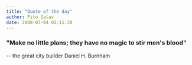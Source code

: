 ```yaml
---
title: "Quote of the day"
author: Pito Salas
date: 2008-07-04 02:11:30
---
```



### "Make no little plans; they have no magic to stir men's blood"

-- the great city builder Daniel H. Burnham



